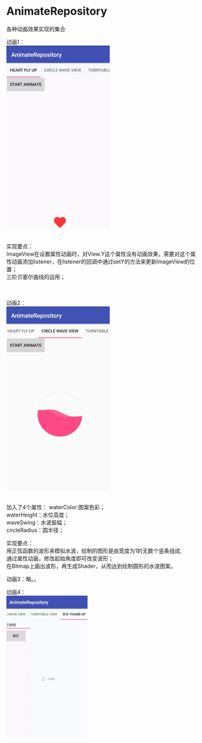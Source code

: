 # AnimateRepository
各种动画效果实现的集合

动画1：<br>
![Demo GIF](https://github.com/zzjivan/AnimateRepository/raw/master/gif/heart_fly_up.gif "Demo") 
<br><br>

实现要点：<br>
ImageView在设置属性动画时，对View.Y这个属性没有动画效果，需要对这个属性动画添加listener，在listener的回调中通过setY的方法来更新ImageView的位置；<br>
三阶贝塞尔曲线的运用；<br><br><br>


动画2：<br>
![Demo GIF](https://github.com/zzjivan/AnimateRepository/raw/master/gif/wave.gif "Demo") 
<br><br>

加入了4个属性：
waterColor:图案色彩；<br>
waterHeight：水位高度；<br>
waveSwing：水波振幅；<br>
circleRadius：圆半径；<br>

实现要点：<br>
用正弦函数的波形来模拟水波，绘制的图形是由宽度为1的无数个竖条组成;<br>
通过属性动画，修改起始角度即可改变波形；<br>
在Bitmap上画出波形，再生成Shader，从而达到绘制圆形的水波图案。<br>

动画3：略。。

动画4：<br>
![Demo GIF](https://github.com/zzjivan/AnimateRepository/raw/master/gif/thumbup.gif "Demo") 
